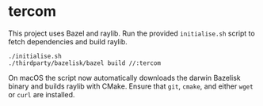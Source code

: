 # tercom

This project uses Bazel and raylib. Run the provided `initialise.sh` script to fetch dependencies and build raylib.

```
./initialise.sh
./thirdparty/bazelisk/bazel build //:tercom
```

On macOS the script now automatically downloads the darwin Bazelisk binary and builds raylib with CMake. Ensure that `git`, `cmake`, and either `wget` or `curl` are installed.
